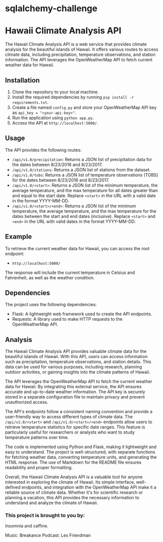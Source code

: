 # sqlalchemy-challenge

# Hawaii Climate Analysis API

The Hawaii Climate Analysis API is a web service that provides climate analysis for the beautiful islands of Hawaii. It offers various routes to access climate data, including precipitation, temperature observations, and station information. The API leverages the OpenWeatherMap API to fetch current weather data for Hawaii.

## Installation

1. Clone the repository to your local machine.
2. Install the required dependencies by running `pip install -r requirements.txt`.
3. Create a file named `config.py` and store your OpenWeatherMap API key as `api_key = "<your-api-key>"`.
4. Run the application using `python app.py`.
5. Access the API at `http://localhost:5000/`.

## Usage

The API provides the following routes:

- `/api/v1.0/precipitation`: Returns a JSON list of precipitation data for the dates between 8/23/2016 and 8/23/2017.
- `/api/v1.0/stations`: Returns a JSON list of stations from the dataset.
- `/api/v1.0/tobs`: Returns a JSON list of temperature observations (TOBS) for the dates between 8/23/2016 and 8/23/2017.
- `/api/v1.0/<start>`: Returns a JSON list of the minimum temperature, the average temperature, and the max temperature for all dates greater than and equal to the start date. Replace `<start>` in the URL with a valid date in the format YYYY-MM-DD.
- `/api/v1.0/<start>/<end>`: Returns a JSON list of the minimum temperature, the average temperature, and the max temperature for the dates between the start and end dates (inclusive). Replace `<start>` and `<end>` in the URL with valid dates in the format YYYY-MM-DD.

## Example

To retrieve the current weather data for Hawaii, you can access the root endpoint:

- `http://localhost:5000/`

The response will include the current temperature in Celsius and Fahrenheit, as well as the weather condition.

## Dependencies

The project uses the following dependencies:

- Flask: A lightweight web framework used to create the API endpoints.
- Requests: A library used to make HTTP requests to the OpenWeatherMap API.

## Analysis

The Hawaii Climate Analysis API provides valuable climate data for the beautiful islands of Hawaii. With this API, users can access information such as precipitation, temperature observations, and station details. This data can be used for various purposes, including research, planning outdoor activities, or gaining insights into the climate patterns of Hawaii.

The API leverages the OpenWeatherMap API to fetch the current weather data for Hawaii. By integrating this external service, the API ensures accurate and up-to-date weather information. The API key is securely stored in a separate configuration file to maintain privacy and prevent unauthorized access.

The API's endpoints follow a consistent naming convention and provide a user-friendly way to access different types of climate data. The `/api/v1.0/<start>` and `/api/v1.0/<start>/<end>` endpoints allow users to retrieve temperature statistics for specific date ranges. This feature is particularly useful for researchers or analysts who want to study temperature patterns over time.

The code is implemented using Python and Flask, making it lightweight and easy to understand. The project is well-structured, with separate functions for fetching weather data, converting temperature units, and generating the HTML response. The use of Markdown for the README file ensures readability and proper formatting.

Overall, the Hawaii Climate Analysis API is a valuable tool for anyone interested in exploring the climate of Hawaii. Its simple interface, well-defined endpoints, and integration with the OpenWeatherMap API make it a reliable source of climate data. Whether it's for scientific research or planning a vacation, this API provides the necessary information to understand and analyze the climate of Hawaii.

### This project is brought to you by:
Insomnia and caffine.

Music: Breakance
Podcast: Lex Friendman